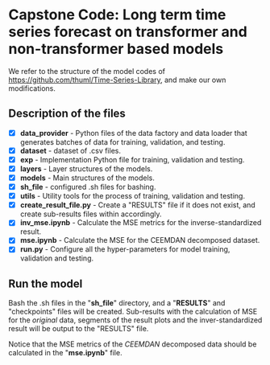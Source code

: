 # Capstone Code: Long term time series forecast on transformer and non-transformer based models
We refer to the structure of the model codes of https://github.com/thuml/Time-Series-Library, and make our own modifications.
## Description of the files

- [x] **data_provider** - Python files of the data factory and data loader that generates batches of data for training, validation, and testing.
- [x] **dataset** - dataset of .csv files. 
- [x] **exp** - Implementation Python file for training, validation and testing.
- [x] **layers** - Layer structures of the models.
- [x] **models** - Main structures of the models.
- [x] **sh_file** - configured .sh files for bashing.
- [x] **utils** - Utility tools for the process of training, validation and testing.
- [x] **create_result_file.py** - Create a "RESULTS" file if it does not exist, and create sub-results files within accordingly.
- [x] **inv_mse.ipynb** - Calculate the MSE metrics for the inverse-standardized result.
- [x] **mse.ipynb** - Calculate the MSE for the CEEMDAN decomposed dataset.
- [x] **run.py** - Configure all the hyper-parameters for model training, validation and testing.

## Run the model

Bash the .sh files in the "**sh_file**" directory, and a "**RESULTS**" and "checkpoints" files will be created. Sub-results with the calculation of MSE for the *original* data, segments of the result plots and the inver-standardized result will be output to the "RESULTS" file.

Notice that the MSE metrics of the *CEEMDAN* decomposed data should be calculated in the "**mse.ipynb**" file.
